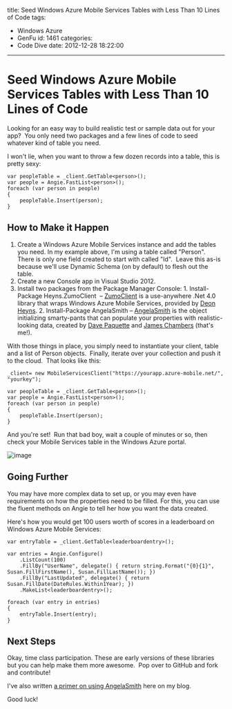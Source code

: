 title: Seed Windows Azure Mobile Services Tables with Less Than 10 Lines of Code
tags:
  - Windows Azure
  - GenFu
id: 1461
categories:
  - Code Dive
date: 2012-12-28 18:22:00
---


# Seed Windows Azure Mobile Services Tables with Less Than 10 Lines of Code

Looking for an easy way to build realistic test or sample data out for your app?&nbsp; You only need two packages and a few lines of code to seed whatever kind of table you need.

I won't lie, when you want to throw a few dozen records into a table, this is pretty sexy:

    var peopleTable = _client.GetTable<person>();
    var people = Angie.FastList<person>();
    foreach (var person in people)
    {
        peopleTable.Insert(person);
    }

## How to Make it Happen

1. Create a Windows Azure Mobile Services instance and add the tables you need. In my example above, I'm using a table called "Person".&nbsp; There is only one field created to start with called "Id".&nbsp; Leave this as-is because we'll use Dynamic Schema (on by default) to flesh out the table.
2. Create a new Console app in Visual Studio 2012.
3. Install two packages from the Package Manager Console:
        1. Install-Package Heyns.ZumoClient&nbsp; – [ZumoClient][1] is a use-anywhere .Net 4.0 library that wraps Windows Azure Mobile Services, provided by [Deon Heyns][2].
        2. Install-Package AngelaSmith – [AngelaSmith][3] is the object initializing smarty-pants that can populate your properties with realistic-looking data, created by [Dave Paquette][4] and [James Chambers][5] (that's me!).

With those things in place, you simply need to instantiate your client, table and a list of Person objects.&nbsp; Finally, iterate over your collection and push it to the cloud.&nbsp; That looks like this:

    _client= new MobileServicesClient("https://yourapp.azure-mobile.net/", "yourkey");

    var peopleTable = _client.GetTable<person>();
    var people = Angie.FastList<person>();
    foreach (var person in people)
    {
        peopleTable.Insert(person);
    }

And you're set!&nbsp; Run that bad boy, wait a couple of minutes or so, then check your Mobile Services table in the Windows Azure portal.

![image][6]

## Going Further

You may have more complex data to set up, or you may even have requirements on how the properties need to be filled. For this, you can use the fluent methods on Angie to tell her how you want the data created.

Here's how you would get 100 users worth of scores in a leaderboard on Windows Azure Mobile Services:

    var entryTable = _client.GetTable<leaderboardentry>();

    var entries = Angie.Configure()
        .ListCount(100)
        .FillBy("UserName", delegate() { return string.Format("{0}{1}", Susan.FillFirstName(), Susan.FillLastName()); })
        .FillBy("LastUpdated", delegate() { return Susan.FillDate(DateRules.Within1Year); })
        .MakeList<leaderboardentry>();

    foreach (var entry in entries)
    {
        entryTable.Insert(entry);
    }

## Next Steps

Okay, time class participation. These are early versions of these libraries but you can help make them more awesome.&nbsp; Pop over to GitHub and fork and contribute!

I've also written [a primer on using AngelaSmith][7] here on my blog.

Good luck!

[1]: https://github.com/DeonHeyns/Heyns.ZumoClient
[2]: https://twitter.com/DeonHeyns
[3]: https://github.com/MisterJames/AngelaSmith
[4]: https://twitter.com/Dave_Paquette
[5]: https://twitter.com/canadianjames
[6]: http://jameschambers.com/wp-content/uploads/2012/12/image5.png "image"
[7]: http://jameschambers.com/2012/12/introducing-angelasmith-the-object-initializing-smartypants/
  </leaderboardentry></leaderboardentry></person></person></person></person>